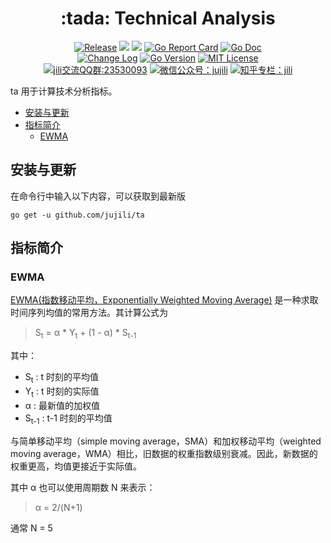 <!-- markdownlint-disable MD041 -->
<h1 align="center">:tada: Technical Analysis</h1>
<p align="center">
<!--  -->
<a href="https://github.com/jujili/ta/releases"> <img src="https://img.shields.io/github/v/tag/jujili/ta?include_prereleases&sort=semver" alt="Release" title="Release"></a>
<!--  -->
<a href="https://www.travis-ci.org/jujili/ta"><img src="https://www.travis-ci.org/jujili/ta.svg?branch=master"/></a>
<!--  -->
<a href="https://codecov.io/gh/jujili/ta"><img src="https://codecov.io/gh/jujili/ta/branch/master/graph/badge.svg"/></a>
<!--  -->
<a href="https://goreportcard.com/report/github.com/jujili/ta"><img src="https://goreportcard.com/badge/github.com/jujili/ta" alt="Go Report Card" title="Go Report Card"/></a>
<!--  -->
<a href="http://godoc.org/github.com/jujili/ta"><img src="https://img.shields.io/badge/godoc-ta-blue.svg" alt="Go Doc" title="Go Doc"/></a>
<!--  -->
<br/>
<!--  -->
<a href="https://github.com/jujili/ta/blob/master/CHANGELOG.md"><img src="https://img.shields.io/badge/Change-Log-blueviolet.svg" alt="Change Log" title="Change Log"/></a>
<!--  -->
<a href="https://golang.google.cn"><img src="https://img.shields.io/github/go-mod/go-version/jujili/ta" alt="Go Version" title="Go Version"/></a>
<!--  -->
<a href="https://github.com/jujili/ta/blob/master/LICENSE"><img src="https://img.shields.io/badge/License-MIT-blue.svg" alt="MIT License" title="MIT License"/></a>
<!--  -->
<br/>
<!--  -->
<a target="_blank" href="//shang.qq.com/wpa/qunwpa?idkey=7f61280435c41608fb8cb96cf8af7d31ef0007c44b223c9e3596ce84dec329bc"><img border="0" src="https://img.shields.io/badge/QQ%20群-23%2053%2000%2093-blue.svg" alt="jili交流QQ群:23530093" title="jili交流QQ群:23530093"></a>
<!--  -->
<a href="https://mp.weixin.qq.com/s?__biz=MzA4MDU4NDI5Mw==&mid=2455230332&idx=1&sn=8086c43e259b0012596ed63d6ecd7d10&chksm=88017c76bf76f5604f2f3280ffd96029b5ccaf99db48d18066d3e3bc9bc8a2e1a05de1a3225f&mpshare=1&scene=1&srcid=&sharer_sharetime=1578553397373&sharer_shareid=5ce52651949258759d82d1bf31b455b5#rd"><img src="https://img.shields.io/badge/微信公众号-jujili-success.svg" alt="微信公众号：jujili" title="微信公众号：jujili"/></a>
<!--  -->
<a href="https://zhuanlan.zhihu.com/jujili"><img src="https://img.shields.io/badge/知乎专栏-jili-blue.svg" alt="知乎专栏：jili" title="知乎专栏：jili"/></a>
<!--  -->
</p>

ta 用于计算技术分析指标。

- [安装与更新](#%e5%ae%89%e8%a3%85%e4%b8%8e%e6%9b%b4%e6%96%b0)
- [指标简介](#%e6%8c%87%e6%a0%87%e7%ae%80%e4%bb%8b)
	- [EWMA](#ewma)

## 安装与更新

在命令行中输入以下内容，可以获取到最新版

```shell
go get -u github.com/jujili/ta
```

## 指标简介

### EWMA

[EWMA(指数移动平均，Exponentially Weighted Moving Average)](https://zh.wikipedia.org/zh-cn/%E7%A7%BB%E5%8B%95%E5%B9%B3%E5%9D%87#%E6%8C%87%E6%95%B8%E7%A7%BB%E5%8B%95%E5%B9%B3%E5%9D%87) 是一种求取时间序列均值的常用方法。其计算公式为

> S<sub>t</sub> = α * Y<sub>t</sub> + (1 - α) * S<sub>t-1</sub>

其中：

- S<sub>t</sub>   : t 时刻的平均值
- Y<sub>t</sub>   : t 时刻的实际值
- α               : 最新值的加权值
- S<sub>t-1</sub> : t-1 时刻的平均值

与简单移动平均（simple moving average，SMA）和加权移动平均（weighted moving average，WMA）相比，旧数据的权重指数级别衰减。因此，新数据的权重更高，均值更接近于实际值。

其中 α 也可以使用周期数 N 来表示：

> α = 2/(N+1)

通常 N = 5
